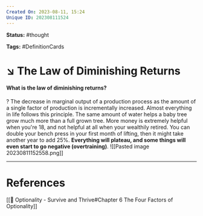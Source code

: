 ```yaml
---
Created On: 2023-08-11, 15:24
Unique ID: 202308111524
---
```

**Status:** #thought 

**Tags:**  #DefinitionCards 

# ↘️ The Law of Diminishing Returns

#### What is the law of diminishing returns? 
?
The decrease in marginal output of a production process as the amount of a single factor of production is incrementally increased.
Almost everything in life follows this principle. 
The same amount of water helps a baby tree grow much more than a full grown tree.
More money is extremely helpful when you're 18, and not helpful at all when your wealthily retired. 
You can double your bench press in your first month of lifting, then it might take another year to add 25%.
**Everything will plateau, and some things will even start to go negative (overtraining)**. 
![[Pasted image 20230811152558.png]]
<!--SR:!2023-08-26,8,250-->


---
# References
[[📗 Optionality - Survive and Thrive#Chapter 6 The Four Factors of Optionality]]